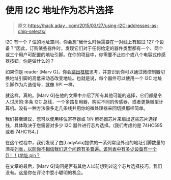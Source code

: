 # 使用 I2C 地址作为芯片选择

> 原文:[https://hack aday . com/2015/03/27/using-I2C-addresses-as-chip-selects/](https://hackaday.com/2015/03/27/using-i2c-addresses-as-chip-selects/)

I2C 有一个 7 位的地址空间，你会想“我什么时候需要在一对线上有超过 127 个设备？”因此，订购某些器件时，发现它们对于任何给定的器件类型都有一个、两个或三个用户可配置的地址引脚。在你的项目中，你需要不止四个或八个电容式传感器按钮。你是做什么的？

如果你是 reader [Marv G]，你会[跳出框框](http://emgoz.blogspot.de/2015/03/i2c-plus-chip-select.html)思考，并意识到你可以通过微控制器切换地址引脚的高低来动态改变地址。也就是说，每个器件可以使用一个 I2C 地址引脚作为片选信号，就像 SPI 一样。

就这样，真的。[Marv G]在他的文章中介绍了所有其他可能的选择，它们都是令人讨厌的:多条 I2C 总线，一个多路复用器，购买不同的传感器，或者更换微型计算机。没有一种方法像多走几条线并用你的微处理器来回切换那样简单。

我们甚至建议，您可以使用移位寄存器或 1/N 解码器芯片来扇出这些芯片选择线，具体取决于您需要对多少 I2C 器件进行芯片选择。(我们考虑的是 74HC595 或者 74HC154。)

在这个过程中，我们发现了由[LadyAda]提供的一系列常见外设的地址引脚数量的漂亮[列表，以防你不相信我们这个问题有多普遍。该列表中有多少设备有一个(1！！)地址 pin？](http://www.ladyada.net/library/i2caddr.html)

在文章的最后，[Marv G]询问是否有其他人以前想到过这个芯片选择技巧。我们没有。这是你在评论中耍小聪明的机会。